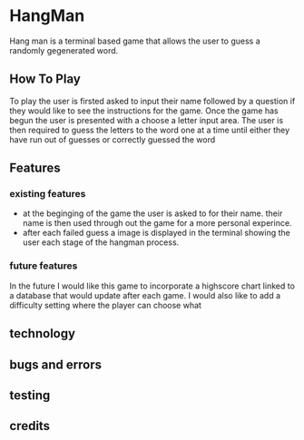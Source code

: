 # HangMan
Hang man is a terminal based game that allows the user to guess a randomly gegenerated word.
## How To Play
To play the user is firsted asked to input their name followed by a question if they would like to see the instructions for the game.
Once the game has begun the user is presented with a choose a letter input area.
The user is then required to guess the letters to the word one at a time until either they have run out of guesses or correctly guessed the word
## Features
### existing features 
* at the beginging of the game the user is asked to for their name. 
their name is then used through out the game for a more personal experince.
* after each failed guess a image is displayed in the terminal showing the user each stage of the hangman process.

### future features 
In the future I would like this game to incorporate a highscore chart linked to a database that would update after each game.
I would also like to add a difficulty setting where the player can choose what
## technology 

## bugs and errors 

## testing

## credits 